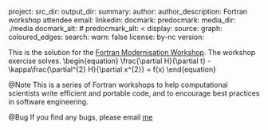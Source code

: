 project: 
src_dir: 
output_dir: 
summary: 
author: 
author_description: Fortran workshop attendee
email: 
linkedin: 
docmark: 
predocmark: 
media_dir: ./media
docmark_alt: #
predocmark_alt: <
display:
source: 
graph: 
coloured_edges:
search: 
warn: false
license: by-nc
version: 

This is the solution for the [Fortran Modernisation Workshop](https://www.nag.co.uk/content/fortran-modernization-workshop).
The workshop exercise solves. 
\begin{equation}
\frac{\partial H}{\partial t} - \kappa\frac{\partial^{2} H}{\partial x^{2}} = f(x)
\end{equation}

@Note
This is a series of Fortran workshops to help computational scientists write
efficient and portable code, and to encourage best practices in software
engineering.

@Bug
If you find any bugs, please email [me](mailto:wadud.miah@nag.co.uk)
